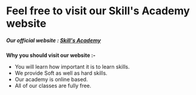 # Feel free to visit our Skill's Academy website

##### Our official website : [Skill's Academy](https://unruffled-elion-8756fd.netlify.app/)

**Why you should visit our website :-**

- You will learn how important it is to learn skills.
- We provide Soft as well as hard skills.
- Our academy is online based.
- All of our classes are fully free.
